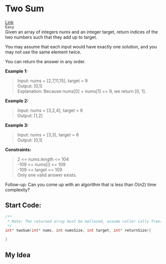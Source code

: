 # Two Sum 
[Link](https://leetcode.com/problems/two-sum/description/)  
`Easy`  
Given an array of integers nums and an integer target, return indices of the two numbers such that they add up to target.

You may assume that each input would have exactly one solution, and you may not use the same element twice.

You can return the answer in any order.

**Example 1:**
> Input: nums = [2,7,11,15], target = 9  
> Output: [0,1]  
> Explanation: Because nums[0] + nums[1] == 9, we return [0, 1].

**Example 2:**
>Input: nums = [3,2,4], target = 6  
>Output: [1,2]

**Example 3:**
>Input: nums = [3,3], target = 6  
>Output: [0,1]
 

**Constraints:**
>2 <= nums.length <= 104  
>-109 <= nums[i] <= 109  
>-109 <= target <= 109  
>Only one valid answer exists.
 

Follow-up: Can you come up with an algorithm that is less than O(n2) time complexity?

## Start Code:
```c
/**
 * Note: The returned array must be malloced, assume caller calls free().
 */
int* twoSum(int* nums, int numsSize, int target, int* returnSize){

}
```

## My Idea
